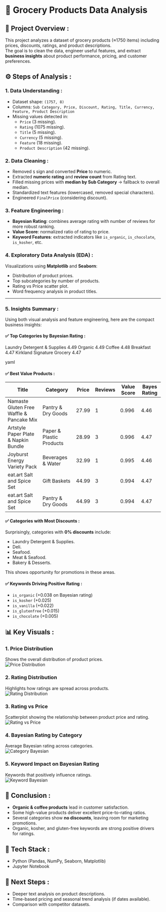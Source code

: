 # 🛒 Grocery Products Data Analysis

## 📌 Project Overview :
This project analyzes a dataset of grocery products (≈1750 items) including prices, discounts, ratings, and product descriptions.  
The goal is to clean the data, engineer useful features, and extract **business insights** about product performance, pricing, and customer preferences.  

## ⚙️ Steps of Analysis :

### 1. Data Understanding :
- Dataset shape: `(1757, 8)`
- Columns: `Sub Category, Price, Discount, Rating, Title, Currency, Feature, Product Description`
- Missing values detected in:
  - `Price` (3 missing).
  - `Rating` (1075 missing).
  - `Title` (5 missing).
  - `Currency` (5 missing).
  - `Feature` (18 missing).
  - `Product Description` (42 missing).

### 2. Data Cleaning :
- Removed `$` sign and converted **Price** to numeric.  
- Extracted **numeric rating** and **review count** from Rating text.  
- Filled missing prices with **median by Sub Category** → fallback to overall median.  
- Standardized text features (lowercased, removed special characters).  
- Engineered `FinalPrice` (considering discount).  

### 3. Feature Engineering :
- **Bayesian Rating**: combines average rating with number of reviews for more robust ranking.  
- **Value Score**: normalized ratio of rating to price.  
- **Keyword Features**: extracted indicators like `is_organic`, `is_chocolate`, `is_kosher`, etc.  

### 4. Exploratory Data Analysis (EDA) :
Visualizations using **Matplotlib** and **Seaborn**:
- Distribution of product prices.
- Top subcategories by number of products.
- Rating vs Price scatter plot.
- Word frequency analysis in product titles.

---

### 5. Insights Summary :
Using both visual analysis and feature engineering, here are the compact business insights:

#### ✅ Top Categories by Bayesian Rating :
Laundry Detergent & Supplies 4.49
Organic 4.49
Coffee 4.48
Breakfast 4.47
Kirkland Signature Grocery 4.47

yaml

#### ✅ Best Value Products :
| Title | Category | Price | Reviews | Value Score | Bayes Rating |
|-------|----------|-------|---------|-------------|--------------|
| Namaste Gluten Free Waffle & Pancake Mix | Pantry & Dry Goods | 27.99 | 1 | 0.996 | 4.46 |
| Artstyle Paper Plate & Napkin Bundle | Paper & Plastic Products | 28.99 | 3 | 0.996 | 4.47 |
| Joyburst Energy Variety Pack | Beverages & Water | 32.99 | 1 | 0.995 | 4.46 |
| eat.art Salt and Spice Set | Gift Baskets | 44.99 | 3 | 0.994 | 4.47 |
| eat.art Salt and Spice Set | Pantry & Dry Goods | 44.99 | 3 | 0.994 | 4.47 |

#### ✅ Categories with Most Discounts :
Surprisingly, categories with **0% discounts** include:  
- Laundry Detergent & Supplies. 
- Deli.  
- Seafood. 
- Meat & Seafood.  
- Bakery & Desserts.  

This shows opportunity for promotions in these areas.  

#### ✅ Keywords Driving Positive Rating :
- `is_organic` (+0.038 on Bayesian rating)  
- `is_kosher` (+0.025)  
- `is_vanilla` (+0.022)  
- `is_glutenfree` (+0.015)  
- `is_chocolate` (+0.005)  

## 📊 Key Visuals :

### 1. Price Distribution
Shows the overall distribution of product prices.  
![Price Distribution](Images/fig_price_dist.png)

### 2. Rating Distribution
Highlights how ratings are spread across products.  
![Rating Distribution](Images/fig_rating_dist.png)

### 3. Rating vs Price
Scatterplot showing the relationship between product price and rating.  
![Rating vs Price](Images/fig_rating_vs_price.png)

### 4. Bayesian Rating by Category
Average Bayesian rating across categories.  
![Category Bayesian](Images/fig_categories_bayes.png) 

### 5. Keyword Impact on Bayesian Rating
Keywords that positively influence ratings.  
![Keyword Bayesian](Images/fig_keyword_bayes.png)

## 🚀 Conclusion :
- **Organic & coffee products** lead in customer satisfaction.  
- Some high-value products deliver excellent price-to-rating ratios.  
- Several categories show **no discounts**, leaving room for marketing promotions.  
- Organic, kosher, and gluten-free keywords are strong positive drivers for ratings.  

## 📂 Tech Stack :
- Python (Pandas, NumPy, Seaborn, Matplotlib)  
- Jupyter Notebook  

## 📢 Next Steps :
- Deeper text analysis on product descriptions.  
- Time-based pricing and seasonal trend analysis (if dates available).  
- Comparison with competitor datasets.
